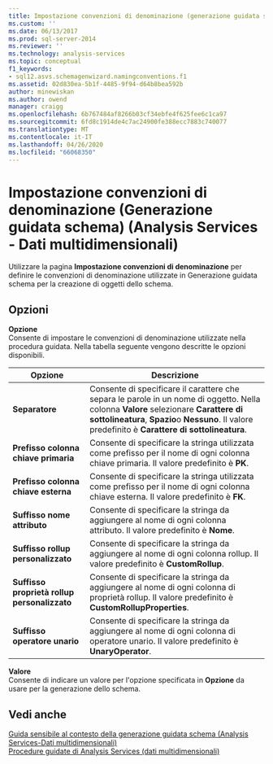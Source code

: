 ```yaml
---
title: Impostazione convenzioni di denominazione (generazione guidata schema) (Analysis Services-Dati multidimensionali) | Microsoft Docs
ms.custom: ''
ms.date: 06/13/2017
ms.prod: sql-server-2014
ms.reviewer: ''
ms.technology: analysis-services
ms.topic: conceptual
f1_keywords:
- sql12.asvs.schemagenwizard.namingconventions.f1
ms.assetid: 02d830ea-5b1f-4485-9f94-d64b8bea592b
author: minewiskan
ms.author: owend
manager: craigg
ms.openlocfilehash: 6b767484af8266b03cf34ebfe4f625fee6c1ca97
ms.sourcegitcommit: 6fd8c1914de4c7ac24900fe388ecc7883c740077
ms.translationtype: MT
ms.contentlocale: it-IT
ms.lasthandoff: 04/26/2020
ms.locfileid: "66068350"
---
```

# <a name="specify-naming-conventions-schema-generation-wizard-analysis-services---multidimensional-data"></a>Impostazione convenzioni di denominazione (Generazione guidata schema) (Analysis Services - Dati multidimensionali)
  Utilizzare la pagina **Impostazione convenzioni di denominazione** per definire le convenzioni di denominazione utilizzate in Generazione guidata schema per la creazione di oggetti dello schema.  
  
## <a name="options"></a>Opzioni  
 **Opzione**  
 Consente di impostare le convenzioni di denominazione utilizzate nella procedura guidata. Nella tabella seguente vengono descritte le opzioni disponibili.  
  
|Opzione|Descrizione|  
|------------|-----------------|  
|**Separatore**|Consente di specificare il carattere che separa le parole in un nome di oggetto. Nella colonna **Valore** selezionare **Carattere di sottolineatura**, **Spazio**o **Nessuno**. Il valore predefinito è **Carattere di sottolineatura**.|  
|**Prefisso colonna chiave primaria**|Consente di specificare la stringa utilizzata come prefisso per il nome di ogni colonna chiave primaria. Il valore predefinito è **PK**.|  
|**Prefisso colonna chiave esterna**|Consente di specificare la stringa utilizzata come prefisso per il nome di ogni colonna chiave esterna. Il valore predefinito è **FK**.|  
|**Suffisso nome attributo**|Consente di specificare la stringa da aggiungere al nome di ogni colonna attributo. Il valore predefinito è **Nome**.|  
|**Suffisso rollup personalizzato**|Consente di specificare la stringa da aggiungere al nome di ogni colonna rollup. Il valore predefinito è **CustomRollup**.|  
|**Suffisso proprietà rollup personalizzato**|Consente di specificare la stringa da aggiungere al nome di ogni colonna di proprietà rollup. Il valore predefinito è **CustomRollupProperties**.|  
|**Suffisso operatore unario**|Consente di specificare la stringa da aggiungere al nome di ogni colonna di operatore unario. Il valore predefinito è **UnaryOperator**.|  
  
 **Valore**  
 Consente di indicare un valore per l'opzione specificata in **Opzione** da usare per la generazione dello schema.  
  
## <a name="see-also"></a>Vedi anche  
 [Guida sensibile al contesto della generazione guidata schema &#40;Analysis Services-Dati multidimensionali&#41;](schema-generation-wizard-f1-help-analysis-services-multidimensional-data.md)   
 [Procedure guidate di Analysis Services &#40;dati multidimensionali&#41;](analysis-services-wizards-multidimensional-data.md)  
  
  
